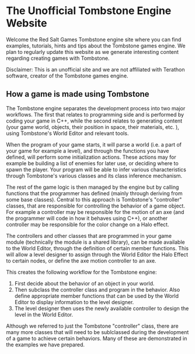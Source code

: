# The Unofficial Tombstone Engine Website

Welcome the Red Salt Games Tombstone engine site where you can find examples, tutorials, hints and tips about the Tombstone games engine. We plan to regularly update this website as we generate interesting content regarding creating games with Tombstone.

Disclaimer: This is an unofficial site and we are not affiliated with Terathon software, creator of the Tombstone games engine.

## How a game is made using Tombstone
The Tombstone engine separates the development process into two major workflows. The first that relates to programming side and is performed by coding your game in C++, while the second relates to generating content (your game world, objects, their position in space, their materials, etc. ), using Tombstone's World Editor and relevant tools. 

When the program of your game starts, it will parse a world (i.e. a part of your game for example a level), and through the functions you have defined, will perform some initialization actions. These actions may for example be building a list of enemies for later use, or deciding where to spawn the player. Your program will be able to infer various characteristics through Tombstone's various classes and its class inference mechanism. 

The rest of the game logic is then managed by the engine but by calling functions that the programmer has defined (mainly through deriving from some base classes). Central to this approach is Tombstone's "controller" classes, that are responsible for controlling the behavior of a game object. For example a controller may be responsible for the motion of an axe (and the programmer will code in how it behaves using C++), or another controller may be responsible for the color change on a Halo effect.

The controllers and other classes that are programmed in your game module (technically the module is a shared library), can be made available to the World Editor, through the definition of certain member functions. This will allow a level designer to assign through the World Editor the Halo Effect to certain nodes, or define the axe motion controller to an axe.

This creates the following workflow for the Tombstone engine:
1. First decide about the behavior of an object in your world.
2. Then subclass the controller class and program in the behavior. Also define appropriate member functions that can be used by the World Editor to display information to the level designer.
3. The level designer then uses the newly available controller to design the level in the World Editor.

Although we referred to just the Tombstone "controller" class, there are many more classes that will need to be sublclassed during the development of a game to achieve certain behaviors. Many of these are demonstrated in the examples we have prepared.
